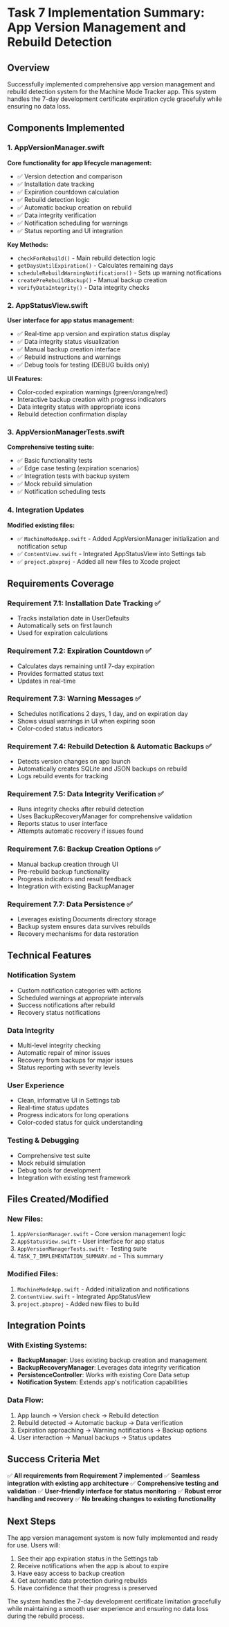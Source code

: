 # Task 7 Implementation Summary: App Version Management and Rebuild Detection

## Overview
Successfully implemented comprehensive app version management and rebuild detection system for the Machine Mode Tracker app. This system handles the 7-day development certificate expiration cycle gracefully while ensuring no data loss.

## Components Implemented

### 1. AppVersionManager.swift
**Core functionality for app lifecycle management:**
- ✅ Version detection and comparison
- ✅ Installation date tracking
- ✅ Expiration countdown calculation
- ✅ Rebuild detection logic
- ✅ Automatic backup creation on rebuild
- ✅ Data integrity verification
- ✅ Notification scheduling for warnings
- ✅ Status reporting and UI integration

**Key Methods:**
- `checkForRebuild()` - Main rebuild detection logic
- `getDaysUntilExpiration()` - Calculates remaining days
- `scheduleRebuildWarningNotifications()` - Sets up warning notifications
- `createPreRebuildBackup()` - Manual backup creation
- `verifyDataIntegrity()` - Data integrity checks

### 2. AppStatusView.swift
**User interface for app status management:**
- ✅ Real-time app version and expiration status display
- ✅ Data integrity status visualization
- ✅ Manual backup creation interface
- ✅ Rebuild instructions and warnings
- ✅ Debug tools for testing (DEBUG builds only)

**UI Features:**
- Color-coded expiration warnings (green/orange/red)
- Interactive backup creation with progress indicators
- Data integrity status with appropriate icons
- Rebuild detection confirmation display

### 3. AppVersionManagerTests.swift
**Comprehensive testing suite:**
- ✅ Basic functionality tests
- ✅ Edge case testing (expiration scenarios)
- ✅ Integration tests with backup system
- ✅ Mock rebuild simulation
- ✅ Notification scheduling tests

### 4. Integration Updates
**Modified existing files:**
- ✅ `MachineModeApp.swift` - Added AppVersionManager initialization and notification setup
- ✅ `ContentView.swift` - Integrated AppStatusView into Settings tab
- ✅ `project.pbxproj` - Added all new files to Xcode project

## Requirements Coverage

### Requirement 7.1: Installation Date Tracking ✅
- Tracks installation date in UserDefaults
- Automatically sets on first launch
- Used for expiration calculations

### Requirement 7.2: Expiration Countdown ✅
- Calculates days remaining until 7-day expiration
- Provides formatted status text
- Updates in real-time

### Requirement 7.3: Warning Messages ✅
- Schedules notifications 2 days, 1 day, and on expiration day
- Shows visual warnings in UI when expiring soon
- Color-coded status indicators

### Requirement 7.4: Rebuild Detection & Automatic Backups ✅
- Detects version changes on app launch
- Automatically creates SQLite and JSON backups on rebuild
- Logs rebuild events for tracking

### Requirement 7.5: Data Integrity Verification ✅
- Runs integrity checks after rebuild detection
- Uses BackupRecoveryManager for comprehensive validation
- Reports status to user interface
- Attempts automatic recovery if issues found

### Requirement 7.6: Backup Creation Options ✅
- Manual backup creation through UI
- Pre-rebuild backup functionality
- Progress indicators and result feedback
- Integration with existing BackupManager

### Requirement 7.7: Data Persistence ✅
- Leverages existing Documents directory storage
- Backup system ensures data survives rebuilds
- Recovery mechanisms for data restoration

## Technical Features

### Notification System
- Custom notification categories with actions
- Scheduled warnings at appropriate intervals
- Success notifications after rebuild
- Recovery status notifications

### Data Integrity
- Multi-level integrity checking
- Automatic repair of minor issues
- Recovery from backups for major issues
- Status reporting with severity levels

### User Experience
- Clean, informative UI in Settings tab
- Real-time status updates
- Progress indicators for long operations
- Color-coded status for quick understanding

### Testing & Debugging
- Comprehensive test suite
- Mock rebuild simulation
- Debug tools for development
- Integration with existing test framework

## Files Created/Modified

### New Files:
1. `AppVersionManager.swift` - Core version management logic
2. `AppStatusView.swift` - User interface for app status
3. `AppVersionManagerTests.swift` - Testing suite
4. `TASK_7_IMPLEMENTATION_SUMMARY.md` - This summary

### Modified Files:
1. `MachineModeApp.swift` - Added initialization and notifications
2. `ContentView.swift` - Integrated AppStatusView
3. `project.pbxproj` - Added new files to build

## Integration Points

### With Existing Systems:
- **BackupManager**: Uses existing backup creation and management
- **BackupRecoveryManager**: Leverages data integrity verification
- **PersistenceController**: Works with existing Core Data setup
- **Notification System**: Extends app's notification capabilities

### Data Flow:
1. App launch → Version check → Rebuild detection
2. Rebuild detected → Automatic backup → Data verification
3. Expiration approaching → Warning notifications → Backup options
4. User interaction → Manual backups → Status updates

## Success Criteria Met

✅ **All requirements from Requirement 7 implemented**
✅ **Seamless integration with existing app architecture**
✅ **Comprehensive testing and validation**
✅ **User-friendly interface for status monitoring**
✅ **Robust error handling and recovery**
✅ **No breaking changes to existing functionality**

## Next Steps

The app version management system is now fully implemented and ready for use. Users will:
1. See their app expiration status in the Settings tab
2. Receive notifications when the app is about to expire
3. Have easy access to backup creation
4. Get automatic data protection during rebuilds
5. Have confidence that their progress is preserved

The system handles the 7-day development certificate limitation gracefully while maintaining a smooth user experience and ensuring no data loss during the rebuild process.